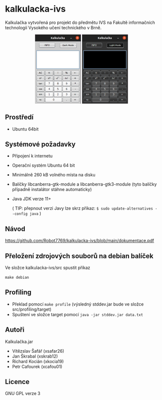 # kalkulacka-ivs
Kalkulačka vytvořená pro projekt do předmětu IVS na Fakultě informačních technologií Vysokého učení technického v Brně.

<p align="center">
    <img width=30% src="https://github.com/Robot7769/kalkulacka-ivs/blob/main/screenshot.png?raw=true" alt="Světlý mód kalkulačky">
    <img width=30% src="https://github.com/Robot7769/kalkulacka-ivs/blob/main/screenshot2.png?raw=true" alt="Tmavý mód kalkulačky">
</p>



Prostředí
---------
- Ubuntu 64bit

Systémové požadavky
-------------------
- Připojení k internetu
- Operační systém Ubuntu 64 bit
- Minimálně 260 kB volného místa na disku
- Balíčky libcanberra-gtk-module a libcanberra-gtk3-module (tyto balíčky případně instalátor stáhne automaticky)
- Java JDK verze 11+

  ( TIP: přepnout verzi Javy lze skrz příkaz:
  `$ sudo update-alternatives --config java` )

Návod
-----
https://github.com/Robot7769/kalkulacka-ivs/blob/main/dokumentace.pdf

Přeložení zdrojových souborů na debian balíček
----------------------------------------------
Ve složce kalkulacka-ivs/src spustit příkaz

`make debian`

Profiling
---------

- Překlad pomocí `make profile` (výsledný stddev.jar bude ve složce src/profiling/target)
- Spuštení ve složce target pomocí `java -jar stddev.jar data.txt`

Autoři
------
Kalkulačka.jar
- Vítězslav Šafář (xsafar26)
- Jan Škrabal     (xskrab12)
- Richard Kocián  (xkocia19)
- Petr Cafourek   (xcafou01)

Licence
-------
GNU GPL verze 3

